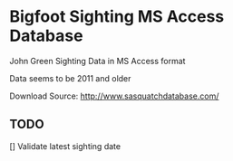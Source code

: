 Bigfoot Sighting MS Access Database
===================================

John Green Sighting Data in MS Access format

Data seems to be 2011 and older

Download Source: http://www.sasquatchdatabase.com/

TODO
----

[] Validate latest sighting date
